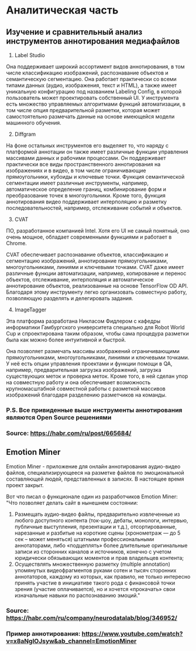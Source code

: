 # Аналитическая часть 

## Изучение и сравнительный анализ инструментов аннотирования медиафайлов

1. Label Studio

Она поддерживает широкий ассортимент видов аннотирования, в том числе классификацию изображений, распознавание объектов и семантическую сегментацию. Она работает практически со всеми типами данных (аудио, изображения, текст и HTML), а также имеет уникальную конфигурацию под названием Labeling Config, в которой пользователь может проектировать собственный UI. У инструмента есть множество управляемых алгоритмами функций автоматизации, в том числе опция предварительной разметки, которая может самостоятельно размечать данные на основе имеющейся модели машинного обучения.

2. Diffgram

На фоне остальных инструментов его выделяет то, что наряду с платформой аннотации он также имеет различные функции управления массивами данных и рабочими процессами. Он поддерживает практически все виды пространственного аннотирования на изображениях и в видео, в том числе ограничивающие прямоугольники, кубоиды и ключевые точки. Функция семантической сегментации имеет различные инструменты, например, автоматическое определение границ, комбинирование форм и преобразование точек в многоугольники. Кроме того, функция аннотирования видео поддерживает интерполяцию и разметку последовательностей, например, отслеживание событий и объектов.

3. CVAT

ПО, разработанное компанией Intel. Хотя его UI не самый понятный, оно очень мощное, обладает современными функциями и работает в Chrome.

CVAT обеспечивает распознавание объектов, классификацию и сегментацию изображений, аннотирование прямоугольниками, многоугольниками, линиями и ключевыми точками. CVAT даже имеет различные функции автоматизации, например, копирование и перенос объектов, отслеживание, интерполяция и автоматическое аннотирование объектов, реализованные на основе TensorFlow OD API. Благодаря этому инструменту легко организовать совместную работу, позволяющую разделять и делегировать задания.

4. ImageTagger

Эта платформа разработана Никласом Фидлером с кафедры информатики Гамбургского университета специально для Robot World Cup и спроектирована таким образом, чтобы сама процедура разметки была как можно более интуитивной и быстрой.

Она позволяет размечать массивы изображений ограничивающими прямоугольниками, многоугольниками, линиями и ключевыми точками. У неё есть опции управления проектами и функции помощи в QA, например, предварительная загрузка изображений, загрузка существующих меток и проверка меток. Кроме того, в ней сделан упор на совместную работу и она обеспечивает возможность крупномасштабной совместной работы с разметкой массивов изображений благодаря разделению разметчиков на команды.

### P.S. Все привиденные выше инструменты аннотирования являются Open Source решениями

### Source: https://habr.com/ru/post/665684/

## Emotion Miner

Emotion Miner - приложение для онлайн аннотирования аудио-видео файлов, специализирующееся на разметке файлов по эмоциональной составляющей людей, представленных в записях. В настоящее время проект закрыт.

Вот что писал о функционале один из разработчиков Emotion Miner:
"Что позволяет делать сайт в нынешнем состоянии:
1. Размещать аудио-видео файлы, предварительно извлеченные из любого доступного контента (ток-шоу, дебаты, монологи, интервью, публичные выступления, презентации и т.д.), отсортированные, нарезанные и разбитые на короткие сцены (хронометраж — до 5 сек – может меняться) штатными профессиональными аннотаторами, либо «подцеплять» более длительные оригинальные записи из сторонних каналов и источников, конечно с учетом юридически обязывающих моментов и прав владельцев контента;
2. Осуществлять множественную разметку (multiple annotation) упомянутых видеофрагментов руками сотен и тысяч сторонних аннотаторов, каждому из которых, как правило, не только интересно принять участие в инициативе такого рода с финансовой точки зрения (участие оплачивается), но и хочется «прокачать» свои изначальные навыки по распознаванию эмоций."

### Source: https://habr.com/ru/company/neurodatalab/blog/346952/
### Пример аннотирования: https://www.youtube.com/watch?v=x8aNglOJsyw&ab_channel=EmotionMiner